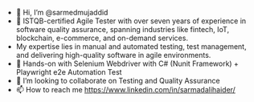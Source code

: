 - 👋 Hi, I’m @sarmedmujaddid
- 👀 ISTQB-certified Agile Tester with over seven years of experience in software quality assurance, spanning industries like fintech, IoT, blockchain, e-commerce, and on-demand services.
- My expertise lies in manual and automated testing, test management, and delivering high-quality software in agile environments.
- 🌱 Hands-on with Selenium Webdriver with C# (Nunit Framework) + Playwright e2e Automation Test
- 💞️ I’m looking to collaborate on Testing and Quality Assurance
- 📫 How to reach me https://www.linkedin.com/in/sarmadalihaider/

<!---
sarmedmujaddid/sarmedmujaddid is a ✨ special ✨ repository because its `README.md` (this file) appears on your GitHub profile.
You can click the Preview link to take a look at your changes.
--->
